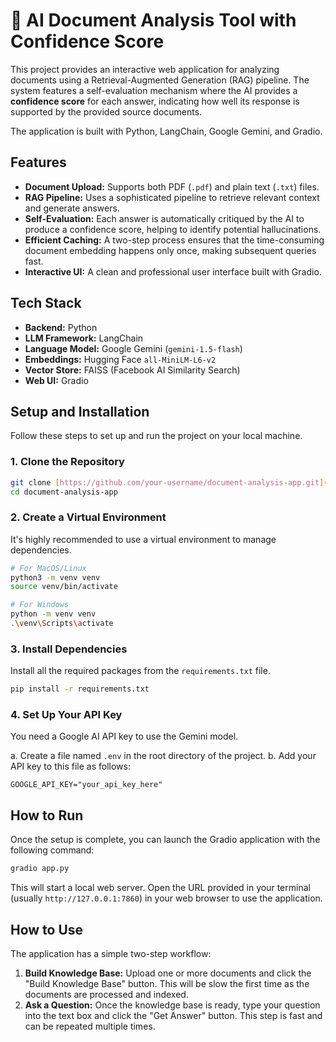 # 🤖 AI Document Analysis Tool with Confidence Score

This project provides an interactive web application for analyzing documents using a Retrieval-Augmented Generation (RAG) pipeline. The system features a self-evaluation mechanism where the AI provides a **confidence score** for each answer, indicating how well its response is supported by the provided source documents.

The application is built with Python, LangChain, Google Gemini, and Gradio.


## Features
-   **Document Upload:** Supports both PDF (`.pdf`) and plain text (`.txt`) files.
-   **RAG Pipeline:** Uses a sophisticated pipeline to retrieve relevant context and generate answers.
-   **Self-Evaluation:** Each answer is automatically critiqued by the AI to produce a confidence score, helping to identify potential hallucinations.
-   **Efficient Caching:** A two-step process ensures that the time-consuming document embedding happens only once, making subsequent queries fast.
-   **Interactive UI:** A clean and professional user interface built with Gradio.

## Tech Stack
-   **Backend:** Python
-   **LLM Framework:** LangChain
-   **Language Model:** Google Gemini (`gemini-1.5-flash`)
-   **Embeddings:** Hugging Face `all-MiniLM-L6-v2`
-   **Vector Store:** FAISS (Facebook AI Similarity Search)
-   **Web UI:** Gradio

## Setup and Installation

Follow these steps to set up and run the project on your local machine.

### 1. Clone the Repository
```bash
git clone [https://github.com/your-username/document-analysis-app.git](https://github.com/your-username/document-analysis-app.git)
cd document-analysis-app
```

### 2. Create a Virtual Environment
It's highly recommended to use a virtual environment to manage dependencies.
```bash
# For MacOS/Linux
python3 -m venv venv
source venv/bin/activate

# For Windows
python -m venv venv
.\venv\Scripts\activate
```

### 3. Install Dependencies
Install all the required packages from the `requirements.txt` file.
```bash
pip install -r requirements.txt
```

### 4. Set Up Your API Key
You need a Google AI API key to use the Gemini model.

a. Create a file named `.env` in the root directory of the project.
b. Add your API key to this file as follows:
```
GOOGLE_API_KEY="your_api_key_here"
```

## How to Run
Once the setup is complete, you can launch the Gradio application with the following command:
```bash
gradio app.py
```
This will start a local web server. Open the URL provided in your terminal (usually `http://127.0.0.1:7860`) in your web browser to use the application.

## How to Use
The application has a simple two-step workflow:
1.  **Build Knowledge Base:** Upload one or more documents and click the "Build Knowledge Base" button. This will be slow the first time as the documents are processed and indexed.
2.  **Ask a Question:** Once the knowledge base is ready, type your question into the text box and click the "Get Answer" button. This step is fast and can be repeated multiple times.
